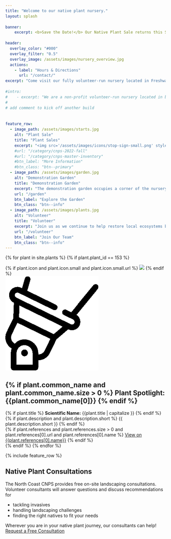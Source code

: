 ```yaml
---
title: "Welcome to our native plant nursery."
layout: splash

banner:
    excerpt: <b>Save the Date!</b> Our Native Plant Sale returns this Spring May 6 - May 7, 2023. 

header:
  overlay_color: "#000"
  overlay_filter: "0.5"
  overlay_image: /assets/images/nursery_overview.jpg
  actions:
    - label: "Hours & Directions"
      url: "/contact/"
excerpt: "Come visit our fully volunteer-run nursery located in Freshwater Farms Reserve in Eureka, CA. We grow over 100 species of Pacific Northwest and California native plants. Our nursery has been supplying this region with beautiful native plants since 2015."

#intro: 
#    - excerpt: "We are a non-profit volunteer-run nursery located in beautiful Freshwater Farms Reserve in Eureka, CA." 
#
# add comment to kick off another build


feature_row:
  - image_path: /assets/images/starts.jpg
    alt: "Plant Sale"
    title: "Plant Sales"
    excerpt: "<img src='/assets/images/icons/stop-sign-small.png' style='float:left; margin-right: 5px;' />Hang tight! Plant sales are on hold as we gear up for our Spring sale, May 6th  & May 7th, 2023.<br/><br/>Pricing (unless otherwise marked): <br/>4-inch pot: $5.00<br/> 1-gallon pot: $10.00 - $12.00"
    #url: "/category/cnps-2022-fall"
    #url: "/category/cnps-master-inventory"
    #btn_label: "More Information"
    #btn_class: "btn--primary"
  - image_path: /assets/images/garden.jpg
    alt: "Demonstration Garden"
    title: "Demonstration Garden"
    excerpt: "The demonstration garden occupies a corner of the nursery and is a valuable example of what homeowners can accomplish on a small suburban lot."
    url: "/garden"
    btn_label: "Explore the Garden"
    btn_class: "btn--info"
  - image_path: /assets/images/plants.jpg
    alt: "Volunteer"
    title: "Volunteer"
    excerpt: "Join us as we continue to help restore local ecosystems by providing affordable native plants for the home gardener."
    url: "/volunteer"
    btn_label: "Join Our Team"
    btn_class: "btn--info"
---
```

<!-- TODO Make this into a template -->
{% for plant in site.plants %}
   {% if plant.plant_id == 153 %} 
<div class="feature_blurb plant_spotlight">
    {% if plant.icon and plant.icon.small and plant.icon.small.url %}
    <img class="plant align-left" src="{{plant.icon.small.url}}">
    {% endif %}
    <div>
        <img class="spotlight" src="/assets/images/icons/spotlight.png" />
        <h2>
            {% if plant.common_name and plant.common_name.size > 0 %}
            Plant Spotlight: <span>{{plant.common_name[0]}}</span>
            {% endif %}
        </h2>
        <div class="info">
            <div class="scientific_name">
                {% if plant.title %}
                <b>Scientific Name:</b> {{plant.title | capitalize }}
                {% endif %}
            </div>
            <div class="description">
                {% if plant.description and plant.description.short %}
                {{ plant.description.short }}
                {% endif %}
            </div>
            {% if plant.references and plant.references.size > 0 and plant.references[0].url and plant.references[0].name  %}
            <a class="btn--inverse btn" href="{{plant.references[0].url}}">View on {{plant.references[0].name}}</a>
            {% endif %}
        </div>
    </div>
    <div class="clear"></div>
</div>
    {% endif %}
{% endfor %}


{% include feature_row %}

<div class="feature_blurb consultations">
    <h2>
        Native Plant Consultations
    </h2>
    <div class="info">
        <div class="description">
            The North Coast CNPS provides free on-site landscaping consultations. 
            Volunteer consultants will answer questions and discuss recommendations for
            <ul>
                <li>tackling invasives</li>
                <li>handling landscaping challenges</li>
                <li>finding the right natives to fit your needs</li>
            </ul>
            Wherever you are in your native plant journey, our consultants can help!
        </div>
        <a class="btn btn--primary" href="mailto:nc.cnps.consult@gmail.com?subject=New Consultation Request!">Request a Free Consultation</a>
    </div>
</div>

